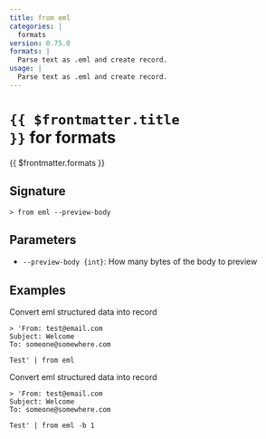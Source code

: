 ```yaml
---
title: from eml
categories: |
  formats
version: 0.75.0
formats: |
  Parse text as .eml and create record.
usage: |
  Parse text as .eml and create record.
---
```


# <code>{{ $frontmatter.title }}</code> for formats

<div class='command-title'>{{ $frontmatter.formats }}</div>

## Signature

```> from eml --preview-body```

## Parameters

 -  `--preview-body {int}`: How many bytes of the body to preview

## Examples

Convert eml structured data into record
```shell
> 'From: test@email.com
Subject: Welcome
To: someone@somewhere.com

Test' | from eml
```

Convert eml structured data into record
```shell
> 'From: test@email.com
Subject: Welcome
To: someone@somewhere.com

Test' | from eml -b 1
```
